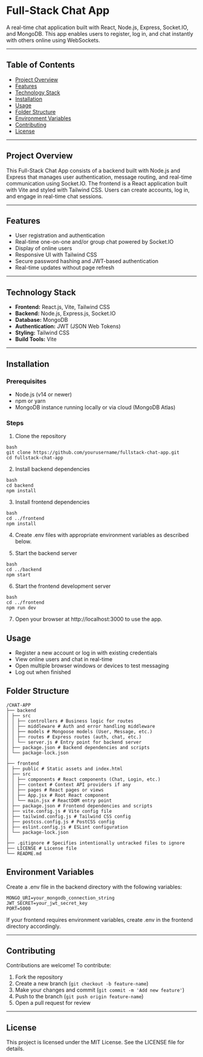 # Full-Stack Chat App

A real-time chat application built with React, Node.js, Express, Socket.IO, and MongoDB. This app enables users to register, log in, and chat instantly with others online using WebSockets.

---

## Table of Contents

- [Project Overview](#project-overview)  
- [Features](#features)  
- [Technology Stack](#technology-stack)  
- [Installation](#installation)  
- [Usage](#usage)  
- [Folder Structure](#folder-structure)  
- [Environment Variables](#environment-variables)  
- [Contributing](#contributing)  
- [License](#license)  

---

## Project Overview

This Full-Stack Chat App consists of a backend built with Node.js and Express that manages user authentication, message routing, and real-time communication using Socket.IO. The frontend is a React application built with Vite and styled with Tailwind CSS. Users can create accounts, log in, and engage in real-time chat sessions.

---

## Features

- User registration and authentication  
- Real-time one-on-one and/or group chat powered by Socket.IO  
- Display of online users  
- Responsive UI with Tailwind CSS  
- Secure password hashing and JWT-based authentication  
- Real-time updates without page refresh  

---

## Technology Stack

- **Frontend:** React.js, Vite, Tailwind CSS  
- **Backend:** Node.js, Express.js, Socket.IO  
- **Database:** MongoDB  
- **Authentication:** JWT (JSON Web Tokens)  
- **Styling:** Tailwind CSS  
- **Build Tools:** Vite  

---

## Installation

### Prerequisites

- Node.js (v14 or newer)  
- npm or yarn  
- MongoDB instance running locally or via cloud (MongoDB Atlas)  

### Steps

1. Clone the repository  
```
bash
git clone https://github.com/yourusername/fullstack-chat-app.git
cd fullstack-chat-app
```

2. Install backend dependencies
```
bash
cd backend
npm install
```

3. Install frontend dependencies
```
bash
cd ../frontend
npm install
```
4. Create .env files with appropriate environment variables as described below.

5. Start the backend server
```
bash
cd ../backend
npm start
```
6. Start the frontend development server
```
bash
cd ../frontend
npm run dev
```
7. Open your browser at http://localhost:3000 to use the app.

## Usage

- Register a new account or log in with existing credentials  
- View online users and chat in real-time  
- Open multiple browser windows or devices to test messaging  
- Log out when finished  


## Folder Structure

```
/CHAT-APP
├── backend
│ ├── src
│ │ ├── controllers # Business logic for routes
│ │ ├── middleware # Auth and error handling middleware
│ │ ├── models # Mongoose models (User, Message, etc.)
│ │ ├── routes # Express routes (auth, chat, etc.)
│ │ └── server.js # Entry point for backend server
│ ├── package.json # Backend dependencies and scripts
│ └── package-lock.json
│
├── frontend
│ ├── public # Static assets and index.html
│ ├── src
│ │ ├── components # React components (Chat, Login, etc.)
│ │ ├── context # Context API providers if any
│ │ ├── pages # React pages or views
│ │ ├── App.jsx # Root React component
│ │ └── main.jsx # ReactDOM entry point
│ ├── package.json # Frontend dependencies and scripts
│ ├── vite.config.js # Vite config file
│ ├── tailwind.config.js # Tailwind CSS config
│ ├── postcss.config.js # PostCSS config
│ ├── eslint.config.js # ESLint configuration
│ └── package-lock.json
│
├── .gitignore # Specifies intentionally untracked files to ignore
├── LICENSE # License file 
└── README.md 
```
## Environment Variables
Create a .env file in the backend directory with the following variables:

```
MONGO_URI=your_mongodb_connection_string
JWT_SECRET=your_jwt_secret_key
PORT=5000
```
If your frontend requires environment variables, create .env in the frontend directory accordingly.

---
## Contributing

Contributions are welcome! To contribute:

1. Fork the repository  
2. Create a new branch (`git checkout -b feature-name`)  
3. Make your changes and commit (`git commit -m 'Add new feature'`)  
4. Push to the branch (`git push origin feature-name`)  
5. Open a pull request for review  

---
## License
This project is licensed under the MIT License. See the LICENSE file for details.
